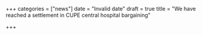 +++
categories = ["news"]
date = "Invalid date"
draft = true
title = "We have reached a settlement in CUPE central hospital bargaining"

+++
